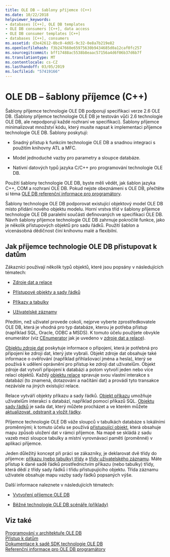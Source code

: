 ```yaml
---
title: OLE DB – šablony příjemce (C++)
ms.date: 10/22/2018
helpviewer_keywords:
- databases [C++], OLE DB templates
- OLE DB consumers [C++], data access
- OLE DB consumer templates [C++]
- databases [C++], consumers
ms.assetid: d3e42612-0bc0-4d65-9c32-0e8a7b219e82
ms.openlocfilehash: f3b247660e65975630b9434685d0a12caf0fc257
ms.sourcegitcommit: bff17488ac5538b8eaac57156a4d6f06b37d6b7f
ms.translationtype: MT
ms.contentlocale: cs-CZ
ms.lasthandoff: 03/05/2019
ms.locfileid: "57419166"
---
```

# <a name="ole-db-consumer-templates-c"></a>OLE DB – šablony příjemce (C++)

Šablony příjemce technologie OLE DB podporují specifikaci verze 2.6 OLE DB. (Šablony příjemce technologie OLE DB je testován vůči 2.6 technologie OLE DB, ale nepodporují každé rozhraní ve specifikaci). Šablony příjemce minimalizovat množství kódu, který musíte napsat k implementaci příjemce technologie OLE DB. Šablony poskytují:

- Snadný přístup k funkcím technologie OLE DB a snadnou integraci s použitím knihovny ATL a MFC.

- Model jednoduché vazby pro parametry a sloupce databáze.

- Nativní datových typů jazyka C/C++ pro programování technologie OLE DB.

Použití šablony technologie OLE DB, byste měli vědět, jak šablon jazyka C++, COM a rozhraní OLE DB. Pokud nejste obeznámeni s OLE DB, přečtěte si téma [OLE DB referenční informace pro programátory](/previous-versions/windows/desktop/ms718124(v=vs.85)).

Šablony technologie OLE DB podporovat existující objektový model OLE DB místo přidání nového objektu modelu. Horní vrstva tříd v šablony příjemce technologie OLE DB paralelní součásti definovaných ve specifikaci OLE DB. Návrh šablony příjemce technologie OLE DB zahrnuje pokročilé funkce, jako je několik přístupových objektů pro sadu řádků. Použití šablon a vícenásobná dědičnost činí knihovnu malé a flexibilní.

## <a name="how-ole-db-consumers-access-data"></a>Jak příjemce technologie OLE DB přistupovat k datům

Zákazníci používají několik typů objektů, které jsou popsány v následujících tématech:

- [Zdroje dat a relace](../../data/oledb/data-sources-and-sessions.md)

- [Přístupové objekty a sady řádků](../../data/oledb/accessors-and-rowsets.md)

- [Příkazy a tabulky](../../data/oledb/commands-and-tables.md)

- [Uživatelské záznamy](../../data/oledb/user-records.md)

Předtím, než uživatel provede cokoli, nejprve vyberte zprostředkovatele OLE DB, která je vhodná pro typ databáze, kterou je potřeba přístup (například SQL, Oracle, ODBC a MSDS). K tomuto účelu použijete obvykle enumerátor (viz [CEnumerator](../../data/oledb/cenumerator-class.md) jak je uvedeno v [zdroje dat a relace](../../data/oledb/data-sources-and-sessions.md)).

[Objektu zdroje dat](../../data/oledb/data-sources-and-sessions.md) poskytuje informace o připojení, která je potřebná pro připojení ke zdroji dat, který jste vybrali. Objekt zdroje dat obsahuje také informace o ověřování (například přihlašovací jména a hesla), který se používá k udělení oprávnění pro přístup ke zdroji dat uživatelům. Objekt zdroje dat vytvoří připojení k databázi a potom vytvoří jeden nebo více relací objektů. Každý [objektu relace](../../data/oledb/data-sources-and-sessions.md) spravuje svou vlastní interakce s databází (to znamená, dotazování a načítání dat) a provádí tyto transakce nezávisle na jiných existující relace.

Relace vytváří objekty příkazu a sady řádků. [Objekt příkazu](../../data/oledb/commands-and-tables.md) umožňuje uživatelům interakci s databází, například pomocí příkazů SQL. [Objektu sady řádků](../../data/oledb/accessors-and-rowsets.md) je sada dat, který můžete procházet a ve kterém můžete [aktualizovat, odstranit a vložit řádky](../../data/oledb/updating-rowsets.md).

Příjemce technologie OLE DB váže sloupců v tabulkách databáze s lokálními proměnnými; k tomuto účelu se používá [přistupující objekt](../../data/oledb/accessors-and-rowsets.md), která obsahuje mapu způsob uložení dat v rámci příjemce. Na mapě se skládá z sadu vazeb mezi sloupce tabulky a místní vyrovnávací paměti (proměnné) v aplikaci příjemce.

Jeden důležitý koncept při práci se zákazníky, je deklarovat dvě třídy do příjemce: [příkazu (nebo tabulky) třídy](../../data/oledb/commands-and-tables.md) a [třídy uživatelského záznamu](../../data/oledb/user-records.md). Máte přístup k dané sadě řádků prostřednictvím příkazu (nebo tabulky) třídy, která dědí z třídy sady řádků i třídu přistupujícího objektu. Třída záznamu uživatele obsahuje mapu vazby sady řádků popsaných výše.

Další informace naleznete v následujících tématech:

- [Vytvoření příjemce OLE DB](../../data/oledb/creating-an-ole-db-consumer.md)

- [Běžné technologie OLE DB scénáře (příklady)](../../data/oledb/working-with-ole-db-consumer-templates.md)

## <a name="see-also"></a>Viz také

[Programování v architektuře OLE DB](../../data/oledb/ole-db-programming.md)<br/>
[Přístup k datům](../data-access-in-cpp.md)<br/>
[Dokumentace k sadě SDK technologie OLE DB](/previous-versions/windows/desktop/ms722784(v=vs.85))<br/>
[Referenční informace pro OLE DB programátory](/sql/connect/oledb/ole-db/oledb-driver-for-sql-server-programming)
